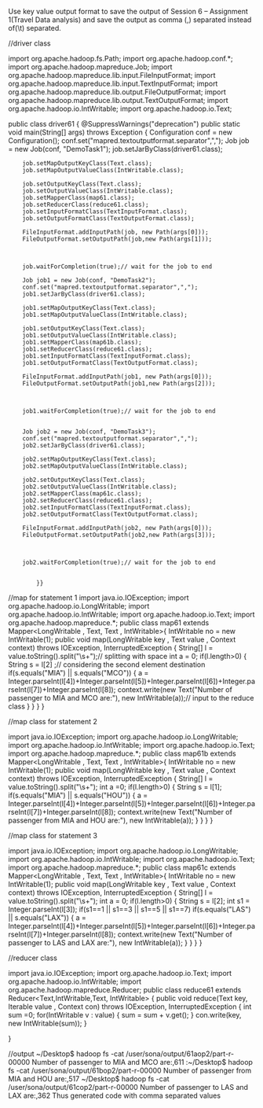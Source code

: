 Use key value output format to save the output of Session 6 
–
Assignment 1(Travel Data analysis) and save the output as comma (,) separated instead of(\t) separated.




//driver class

import org.apache.hadoop.fs.Path; 
import org.apache.hadoop.conf.*;
import org.apache.hadoop.mapreduce.Job;
import org.apache.hadoop.mapreduce.lib.input.FileInputFormat; 
import org.apache.hadoop.mapreduce.lib.input.TextInputFormat; 
import org.apache.hadoop.mapreduce.lib.output.FileOutputFormat; 
import org.apache.hadoop.mapreduce.lib.output.TextOutputFormat;
import org.apache.hadoop.io.IntWritable;
import org.apache.hadoop.io.Text;

public class driver61 {
	@SuppressWarnings("deprecation")
	public static void main(String[] args) throws Exception {
		Configuration conf = new Configuration();
		conf.set("mapred.textoutputformat.separator",",");
		Job job = new Job(conf, "DemoTask1");
		job.setJarByClass(driver61.class);

		job.setMapOutputKeyClass(Text.class);
		job.setMapOutputValueClass(IntWritable.class);

		job.setOutputKeyClass(Text.class);
		job.setOutputValueClass(IntWritable.class);
		job.setMapperClass(map61.class);
		job.setReducerClass(reduce61.class);
		job.setInputFormatClass(TextInputFormat.class);
		job.setOutputFormatClass(TextOutputFormat.class);

		FileInputFormat.addInputPath(job, new Path(args[0])); 
		FileOutputFormat.setOutputPath(job,new Path(args[1]));
		
		
		
		job.waitForCompletion(true);// wait for the job to end
		
		Job job1 = new Job(conf, "DemoTask2");
		conf.set("mapred.textoutputformat.separator",",");
		job1.setJarByClass(driver61.class);

		job1.setMapOutputKeyClass(Text.class);
		job1.setMapOutputValueClass(IntWritable.class);

		job1.setOutputKeyClass(Text.class);
		job1.setOutputValueClass(IntWritable.class);
		job1.setMapperClass(map61b.class);
		job1.setReducerClass(reduce61.class);
		job1.setInputFormatClass(TextInputFormat.class);
		job1.setOutputFormatClass(TextOutputFormat.class);

		FileInputFormat.addInputPath(job1, new Path(args[0])); 
		FileOutputFormat.setOutputPath(job1,new Path(args[2]));
		
		
		
		job1.waitForCompletion(true);// wait for the job to end

		
		Job job2 = new Job(conf, "DemoTask3");
		conf.set("mapred.textoutputformat.separator",",");
		job2.setJarByClass(driver61.class);

		job2.setMapOutputKeyClass(Text.class);
		job2.setMapOutputValueClass(IntWritable.class);

		job2.setOutputKeyClass(Text.class);
		job2.setOutputValueClass(IntWritable.class);
		job2.setMapperClass(map61c.class);
		job2.setReducerClass(reduce61.class);
		job2.setInputFormatClass(TextInputFormat.class);
		job2.setOutputFormatClass(TextOutputFormat.class);

		FileInputFormat.addInputPath(job2, new Path(args[0])); 
		FileOutputFormat.setOutputPath(job2,new Path(args[3]));
		
		
		
		job2.waitForCompletion(true);// wait for the job to end

		
			}}

//map for statement 1
import java.io.IOException;
import org.apache.hadoop.io.LongWritable;
import org.apache.hadoop.io.IntWritable;
import org.apache.hadoop.io.Text;
import org.apache.hadoop.mapreduce.*;
public class map61 extends Mapper<LongWritable , Text, Text , IntWritable>{
	IntWritable no = new IntWritable(1);
	public void map(LongWritable key , Text value , Context context) throws IOException, InterruptedException
	{
		String[] l = value.toString().split("\\s+");// splitting with space
		int a = 0;
		if(l.length>0)
		{
		String s = l[2] ;// considering the second element destination
		if(s.equals("MIA") || s.equals("MCO"))
		{
			a = Integer.parseInt(l[4])+Integer.parseInt(l[5])+Integer.parseInt(l[6])+Integer.parseInt(l[7])+Integer.parseInt(l[8]);
			context.write(new Text("Number of passenger to MIA and MCO are:"), new IntWritable(a));// input to the reduce class 
		}
	}
	}
}

//map class for statement 2


import java.io.IOException;
import org.apache.hadoop.io.LongWritable;
import org.apache.hadoop.io.IntWritable;
import org.apache.hadoop.io.Text;
import org.apache.hadoop.mapreduce.*;
public class map61b extends Mapper<LongWritable , Text, Text , IntWritable>{
	IntWritable no = new IntWritable(1);
	public void map(LongWritable key , Text value , Context context) throws IOException, InterruptedException
	{
		String[] l = value.toString().split("\\s+");
		int a =0;
		if(l.length>0)
		{
		String s = l[1];
		if(s.equals("MIA") || s.equals("HOU"))
		{
			a = Integer.parseInt(l[4])+Integer.parseInt(l[5])+Integer.parseInt(l[6])+Integer.parseInt(l[7])+Integer.parseInt(l[8]);
			context.write(new Text("Number of passenger from MIA and HOU are:"), new IntWritable(a));
		}
	}
	}
}


//map class for statement 3

import java.io.IOException;
import org.apache.hadoop.io.LongWritable;
import org.apache.hadoop.io.IntWritable;
import org.apache.hadoop.io.Text;
import org.apache.hadoop.mapreduce.*;
public class map61c extends Mapper<LongWritable , Text, Text , IntWritable>{
	IntWritable no = new IntWritable(1);
	public void map(LongWritable key , Text value , Context context) throws IOException, InterruptedException
	{
		String[] l = value.toString().split("\\s+");
		int a = 0;
		if(l.length>0)
		{
		String s = l[2];
		int s1 = Integer.parseInt(l[3]);
		if(s1==1 || s1==3 || s1==5 || s1==7)
		if(s.equals("LAS") || s.equals("LAX"))
		{
			a = Integer.parseInt(l[4])+Integer.parseInt(l[5])+Integer.parseInt(l[6])+Integer.parseInt(l[7])+Integer.parseInt(l[8]);
			context.write(new Text("Number of passenger to LAS and LAX are:"), new IntWritable(a));
		}
	}
	}
}

//reducer class

import java.io.IOException;
import org.apache.hadoop.io.Text;
import org.apache.hadoop.io.IntWritable;
import org.apache.hadoop.mapreduce.Reducer;
public class reduce61 extends Reducer<Text,IntWritable,Text, IntWritable> {
	public void reduce(Text key, Iterable<IntWritable> value , Context con) throws IOException, InterruptedException
	{
		int sum =0;
		for(IntWritable v : value)
		{
			sum = sum + v.get();
		}
		con.write(key, new IntWritable(sum));
	}

}


//output
~/Desktop$ hadoop fs -cat /user/sona/output/61aop2/part-r-00000
Number of passenger to MIA and MCO are:,611
:~/Desktop$ hadoop fs -cat /user/sona/output/61bop2/part-r-00000
Number of passenger from MIA and HOU are:,517
~/Desktop$ hadoop fs -cat /user/sona/output/61cop2/part-r-00000
Number of passenger to LAS and LAX are:,362
Thus generated code with comma separated values
